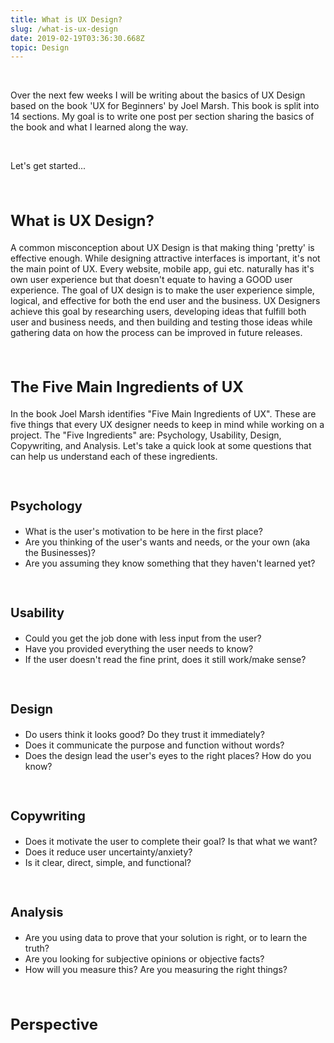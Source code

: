 ```yaml
---
title: What is UX Design?
slug: /what-is-ux-design
date: 2019-02-19T03:36:30.668Z
topic: Design
---
```

<br/>
<p>
Over the next few weeks I will be writing about the basics of UX Design based on the book 'UX for Beginners' by Joel Marsh. This book is split into 14 sections. My goal is to write one post per section sharing the basics of the book and what I learned along the way. 
<p>
<br/>
<p>
Let's get started...
</p>
<br/>
<h2 class="subtitle" style="font-size: 1.5rem;">
 What is UX Design?
</h2>
<p>
A common misconception about UX Design is that making thing 'pretty' is effective enough. While designing attractive interfaces is important, it's not the main point of UX. Every website, mobile app, gui etc. naturally has it's own user experience but that doesn't equate to having a GOOD user experience. The goal of UX design is to make the user experience simple, logical, and effective for both the end user and the business. UX Designers achieve this goal by researching users, developing ideas that fulfill both user and business needs, and then building and testing those ideas while gathering data on how the process can be improved in future releases. 
</p>
<br>  
<h2 class="subtitle" style="font-size: 1.5rem;">
 The Five Main Ingredients of UX
</h2>
<p>
In the book Joel Marsh identifies "Five Main Ingredients of UX". These are five things that every UX designer needs to keep in mind while working on a project. The "Five Ingredients" are: Psychology, Usability, Design, Copywriting, and Analysis. Let's take a quick look at some questions that can help us understand each of these ingredients.
</p>
<br>
<h3 class="subtitle" style="font-size: 1.25rem;">
Psychology
</h3>

* What is the user's motivation to be here in the first place?
* Are you thinking of the user's wants and needs, or the your own (aka the Businesses)?
* Are you assuming they know something that they haven't learned yet?

<br>

<h3 class="subtitle" style="font-size: 1.25rem;">
Usability
</h3>

* Could you get the job done with less input from the user?
* Have you provided everything the user needs to know?
* If the user doesn't read the fine print, does it still work/make sense?

<br>
<h3 class="subtitle" style="font-size: 1.25rem;">
Design
</h3>

* Do users think it looks good? Do they trust it immediately?
* Does it communicate the purpose and function without words?
* Does the design lead the user's eyes to the right places? How do you know?
<br>

<h3 class="subtitle" style="font-size: 1.25rem;">
Copywriting
</h3>

* Does it motivate the user to complete their goal? Is that what we want?
* Does it reduce user uncertainty/anxiety?
* Is it clear, direct, simple, and functional?
<br>

<h3 class="subtitle" style="font-size: 1.25rem;">
Analysis
</h3>

* Are you using data to prove that your solution is right, or to learn the truth?
* Are you looking for subjective opinions or objective facts?
* How will you measure this? Are you measuring the right things?

<br>

<h2 class="subtitle" style="font-size: 1.5rem;">
 Perspective
</h2>
